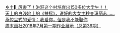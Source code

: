   
[乡土▍厉害了！洪洞这个村培育出150多位大学生！！](http://www.dianyue.me/archives/512/ax8vfdif67p833sk/)  
[天上的白浅地上的《扶摇》，说好的大女主秒变玛丽苏……](http://www.dianyue.me/archives/087/bujwaoiyilventfy/)  
[燕惊尘式的爱情：我爱你，但是我不能娶你](http://www.dianyue.me/archives/820/znc7vxz2yssw5d1x/)  
[周末画社2018年7月第一期作业展示（总第36期）](http://www.dianyue.me/archives/826/38d1varnvxldvco0/)